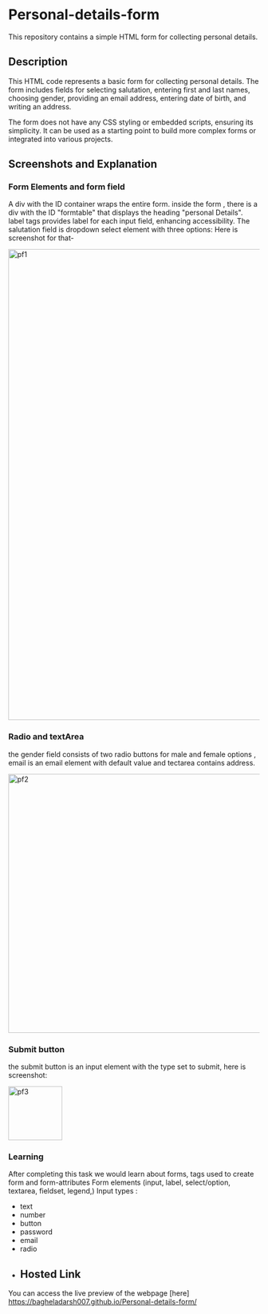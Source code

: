 # Personal-details-form
This repository contains a simple HTML form for collecting personal details.
## Description

This HTML code represents a basic form for collecting personal details. The form includes fields for selecting salutation, entering first and last names, choosing gender, providing an email address, entering date of birth, and writing an address.

The form does not have any CSS styling or embedded scripts, ensuring its simplicity. It can be used as a starting point to build more complex forms or integrated into various projects.
## Screenshots and Explanation
### Form Elements and form field
A div with the ID container wraps the entire form.
inside the form , there is a div with the ID "formtable" that displays the heading "personal Details".
label tags provides label for each input field, enhancing accessibility.
The salutation field is dropdown select element with three options: Here is screenshot for that-

<img width="944" alt="pf1" src="https://github.com/bagheladarsh007/Personal-details-form/assets/142333682/7a7881d0-68c2-4947-b1f7-8207760ce7c4">


### Radio and textArea
the gender field consists of two radio buttons for male and female options , email is an email element with default value and tectarea contains address.

<img width="519" alt="pf2" src="https://github.com/bagheladarsh007/Personal-details-form/assets/142333682/c8d5407c-c5f7-4202-aa6b-31badc7dbea7">


### Submit button
the submit button is an input element with the type set to submit, here is screenshot:

<img width="108" alt="pf3" src="https://github.com/bagheladarsh007/Personal-details-form/assets/142333682/6796b0d1-e1db-42ff-9cf0-c6048e4fbf37">


### Learning
After completing this task we would learn about forms, tags used to create form and form-attributes
Form elements (input, label, select/option, textarea, fieldset, legend,)
 Input types :
- text 
- number
- button 
- password 
- email
- radio
- ## Hosted Link

You can access the live preview of the webpage [here] https://bagheladarsh007.github.io/Personal-details-form/

